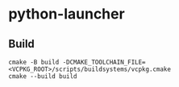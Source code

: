 # python-launcher

## Build

    cmake -B build -DCMAKE_TOOLCHAIN_FILE=<VCPKG_ROOT>/scripts/buildsystems/vcpkg.cmake
    cmake --build build
